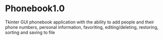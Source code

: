 # Phonebook1.0

Tkinter GUI phonebook application with the ability to add people and their phone numbers, personal information, favoriting, editing/deleting, restoring, sorting and saving to file
